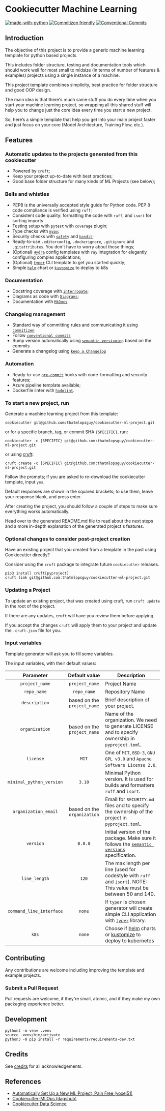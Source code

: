 # Cookiecutter Machine Learning

[![made-with-python](https://img.shields.io/badge/Made%20with-Python-red.svg)](#python)
[![Commitizen friendly](https://img.shields.io/badge/commitizen-friendly-brightgreen.svg)](https://commitizen-tools.github.io/commitizen/)
[![Conventional Commits](https://img.shields.io/badge/Conventional%20Commits-1.0.0-brightgreen.svg)](https://conventionalcommits.org)

## Introduction

The objective of this project is to provide a generic machine learning template
for python based projects.

This includes folder structure, testing and documentation tools which should
work well for most small to midsize (in terms of number of features & examples)
projects using a single instance of a machine.

This project template combines simplicity, best practice for folder structure
and good OOP design.

The main idea is that there's much same stuff you do every time when you start
your machine learning project, so wrapping all this shared stuff will help you
to change just the core idea every time you start a new project.

So, here’s a simple template that help you get into your main project faster and
just focus on your core (Model Architecture, Training Flow, etc.).

## Features

### Automatic updates to the projects generated from this cookiecutter

- Powered by `cruft`;
- Keep your project up-to-date with best practices;
- Good base folder structure for many kinds of ML Projects (see below);

### Bells and whistles

- PEP8 is the universally accepted style guide for Python code. PEP 8 code
  compliance is verified using `ruff`;
- Consistent code quality: formatting the code with `ruff`, and `isort`
  for sorting imports
- Testing setup with `pytest` with `coverage` plugin;
- Type checks with [`mypy`](https://mypy.readthedocs.io);
- Security checks with [`safety`](https://github.com/pyupio/safety) and
  [`bandit`](https://github.com/PyCQA/bandit);
- Ready-to-use `.editorconfig`, `.dockerignore`, `.gitignore` and
  `.gitattributes`. You don't have to worry about those things;
- (Optional) [`Hydra`](https://github.com/facebookresearch/hydra) config templates with
  `ray` integration for elegantly configuring complex applications;
- (Optional) [`typer`](https://typer.tiangolo.com) CLI template to get you
  started quickly;
- Simple [`helm`](https://helm.sh/) chart or [`kustomize`](https://kustomize.io/) to deploy to k8s

### Documentation

- Docstring coverage with [`interrogate`](https://github.com/econchick/interrogate);
- Diagrams as code with [`Diagrams`](https://diagrams.mingrammer.com/);
- Documentation with [`MkDocs`](https://www.mkdocs.org)

### Changelog management

- Standard way of committing rules and communicating it using
  [`commitizen`](https://commitizen-tools.github.io/commitizen/)
- Follow [`conventional commits`](https://www.conventionalcommits.org)
- Bump version automatically using [`semantic versioning`](https://semver.org/)
  based on the commits
- Generate a changelog using [`keep a Changelog`](https://keepachangelog.com/)

### Automation

- Ready-to-use [`pre-commit`](https://pre-commit.com) hooks with
  code-formatting and security features;
- Azure pipeline template available;
- Dockerfile linter with [`hadolint`](https://github.com/hadolint/hadolint).

### To start a new project, run

Generate a machine learning project from this template:

```shell
cookiecutter git@github.com:thatmlopsguy/cookiecutter-ml-project.git
```

or for a specific branch, tag, or commit SHA `{SPECIFIC}`, run:

```shell
cookiecutter -c {SPECIFIC} git@github.com:thatmlopsguy/cookiecutter-ml-project.git
```

or using [cruft](https://cruft.github.io/cruft):

```shell
cruft create -c {SPECIFIC} git@github.com:thatmlopsguy/cookiecutter-ml-project.git
```

Follow the prompts; if you are asked to re-download the cookiecutter template,
input `yes`.

Default responses are shown in the squared brackets; to use them, leave your
response blank, and press enter.

After creating the project, you should follow a couple of steps to make sure
everything works automatically.

Head over to the generated README.md file to read about the next steps and a
more in-depth explanation of the generated project's features.

### Optional changes to consider post-project creation

Have an existing project that you created from a template in the past using
Cookiecutter directly?

Consider using the `cruft` package to integrate future `cookiecutter` releases.

```shell
pip3 install cruft[pyproject]
cruft link git@github.com:thatmlopsguy/cookiecutter-ml-project.git
```

### Updating a Project

To update an existing project, that was created using cruft, run `cruft update`
in the root of the project.

If there are any updates, `cruft` will have you review them before applying.

If you accept the changes `cruft` will apply them to your project and update the
`.cruft.json` file for you.

### Input variables

Template generator will ask you to fill some variables.

The input variables, with their default values:

|      **Parameter**       |      **Default value**      | **Description**                                                                                                                 |
| :----------------------: | :-------------------------: | ------------------------------------------------------------------------------------------------------------------------------- |
|      `project_name`      |       `project_name`        | Project Name                                                                                                                    |
|       `repo_name`        |         `repo_name`         | Repository Name                                                                                                                 |
|      `description`       | based on the `project_name` | Brief description of your project.                                                                                              |
|      `organization`      | based on the `project_name` | Name of the organization. We need to generate LICENSE and to specify ownership in `pyproject.toml`.                             |
|        `license`         |            `MIT`            | One of `MIT`, `BSD-3`, `GNU GPL v3.0` and `Apache Software License 2.0`.                                                        |
| `minimal_python_version` |           `3.10`            | Minimal Python version. It is used for builds and formatters `ruff` and `isort`. |
|   `organization_email`   | based on the `organization` | Email for `SECURITY.md` files and to specify the ownership of the project in `pyproject.toml`.                                  |
|        `version`         |           `0.0.0`           | Initial version of the package. Make sure it follows the [`semantic versions`](https://semver.org) specification.                 |
|      `line_length`       |            `120`            | The max length per line (used for codestyle with `ruff` and `isort`). NOTE: This value must be between 50 and 140.             |
| `command_line_interface` |           `none`            | If `typer` is chosen generator will create simple CLI application with [`typer`](https://github.com/tiangolo/typer) library.    |
|          `k8s`           |           `none`            | Choose if [helm](https://helm.sh/) charts or [kustomize](https://kustomize.io/) to deploy to kubernetes


## Contributing

Any contributions are welcome including improving the template and example
projects.

### Submit a Pull Request

Pull requests are welcome, if they're small, atomic, and if they make my own
packaging experience better.

## Development

```shell
python3 -m venv .venv
source .venv/bin/activate
python3 -m pip install -r requirements/requirements-dev.txt
```

## Credits

See [credits](CREDITS.md) for all acknowledgements.

## References

- [Automatically Set Up a New ML Project, Pain Free (voxel51)](https://voxel51.com/blog/automatically-set-up-a-new-ml-project-pain-free/)
- [Cookiecutter-MLOps (dagshub)](https://dagshub.com/DagsHub/Cookiecutter-MLOps/src/example-project)
- [Cookiecutter Data Science](https://drivendata.github.io/cookiecutter-data-science/)
